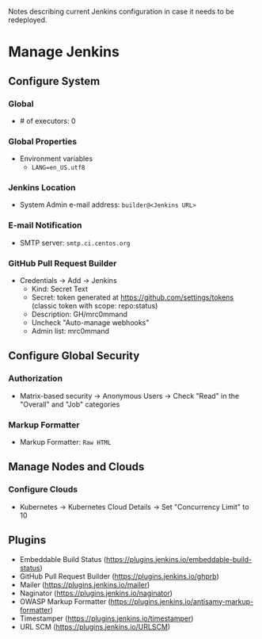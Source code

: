 Notes describing current Jenkins configuration in case it needs to be redeployed.

# Manage Jenkins
## Configure System
### Global
 - \# of executors: 0

### Global Properties
 - Environment variables
    - `LANG=en_US.utf8`

### Jenkins Location
 - System Admin e-mail address: `builder@<Jenkins URL>`

### E-mail Notification
 - SMTP server: `smtp.ci.centos.org`

### GitHub Pull Request Builder
 - Credentials -> Add -> Jenkins
    - Kind: Secret Text
    - Secret: token generated at https://github.com/settings/tokens (classic token with scope: repo:status)
    - Description: GH/mrc0mmand
    - Uncheck "Auto-manage webhooks"
    - Admin list: mrc0mmand

## Configure Global Security
### Authorization
 - Matrix-based security -> Anonymous Users -> Check "Read" in the "Overall" and "Job" categories

### Markup Formatter
 - Markup Formatter: `Raw HTML`

## Manage Nodes and Clouds
### Configure Clouds
 - Kubernetes -> Kubernetes Cloud Details -> Set "Concurrency Limit" to 10

## Plugins
 - Embeddable Build Status (https://plugins.jenkins.io/embeddable-build-status)
 - GitHub Pull Request Builder (https://plugins.jenkins.io/ghprb)
 - Mailer (https://plugins.jenkins.io/mailer)
 - Naginator (https://plugins.jenkins.io/naginator)
 - OWASP Markup Formatter (https://plugins.jenkins.io/antisamy-markup-formatter)
 - Timestamper (https://plugins.jenkins.io/timestamper)
 - URL SCM (https://plugins.jenkins.io/URLSCM)
